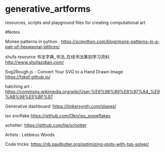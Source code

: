 # generative_artforms
resources, scripts and playground files for creating computational art


#Notes

Moiree patterns in python :
https://scipython.com/blog/moire-patterns-in-a-pair-of-hexagonal-lattices/

shufa resource 书法字典_书法_在线书法篆刻学习资料
http://www.shufazidian.com/

Svg2Rough.js - Convert Your SVG to a Hand Drawn Image
https://fskpf.github.io/

hatching art :
https://commons.wikimedia.org/wiki/User:%E6%96%89%E8%97%A4_%E9%AB%98%E5%BF%97

Generative dashboard:
https://tinkersynth.com/slopes/


iso snoflake
https://github.com/l3kn/iso_snowflakes


schotter:
https://github.com/tja/schotter

Artists :
Lebbeus Woods

Code tricks:
https://nb.paulbutler.org/optimizing-plots-with-tsp-solver/
